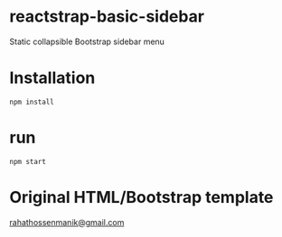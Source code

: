 # reactstrap-basic-sidebar

Static collapsible Bootstrap sidebar menu

# Installation

```
npm install
```

# run

```
npm start
```

# Original HTML/Bootstrap template

<a href="mailto:rahathossenmanik@gmail.com">rahathossenmanik@gmail.com</a>
